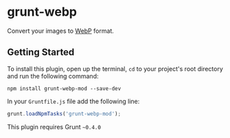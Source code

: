 grunt-webp
==========

Convert your images to [WebP](https://developers.google.com/speed/webp/) format.

## Getting Started

To install this plugin, open up the terminal, `cd` to your project's root directory and run the following command:

```shell
npm install grunt-webp-mod --save-dev
```

In your `Gruntfile.js` file add the following line:

```js
grunt.loadNpmTasks('grunt-webp-mod');
```

This plugin requires Grunt `~0.4.0`